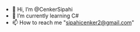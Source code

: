 - 👋 Hi, I’m @CenkerSipahi
- 🌱 I’m currently learning C#
- 📫 How to reach me "sipahicenker2@gmail.com"

<!---
CenkerSipahi/CenkerSipahi is a ✨ special ✨ repository because its `README.md` (this file) appears on your GitHub profile.
You can click the Preview link to take a look at your changes.
--->
